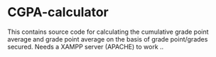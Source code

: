 # CGPA-calculator
This contains source code for calculating the cumulative grade point average and grade point average on the basis of grade point/grades secured.
Needs a XAMPP server (APACHE) to work .<has php>.

